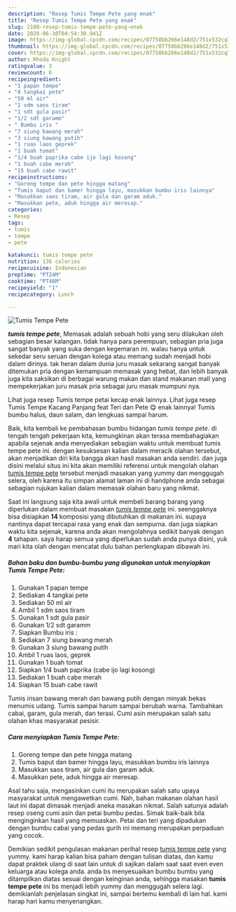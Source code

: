 ```yaml
---
description: "Resep Tumis Tempe Pete yang enak"
title: "Resep Tumis Tempe Pete yang enak"
slug: 2100-resep-tumis-tempe-pete-yang-enak
date: 2020-06-30T04:54:30.941Z
image: https://img-global.cpcdn.com/recipes/07750bb266e148d2/751x532cq70/tumis-tempe-pete-foto-resep-utama.jpg
thumbnail: https://img-global.cpcdn.com/recipes/07750bb266e148d2/751x532cq70/tumis-tempe-pete-foto-resep-utama.jpg
cover: https://img-global.cpcdn.com/recipes/07750bb266e148d2/751x532cq70/tumis-tempe-pete-foto-resep-utama.jpg
author: Rhoda Knight
ratingvalue: 3
reviewcount: 6
recipeingredient:
- "1 papan tempe"
- "4 tangkai pete"
- "50 ml air"
- "1 sdm saos tiram"
- "1 sdt gula pasir"
- "1/2 sdt garamm"
- " Bumbu iris "
- "7 siung bawang merah"
- "3 siung bawang putih"
- "1 ruas laos geprek"
- "1 buah tomat"
- "1/4 buah paprika cabe ijo lagi kosong"
- "1 buah cabe merah"
- "15 buah cabe rawit"
recipeinstructions:
- "Goreng tempe dan pete hingga matang"
- "Tumis baput dan bamer hingga layu, masukkan bumbu iris lainnya"
- "Masukkan saos tiram, air gula dan garam aduk."
- "Masukkan pete, aduk hingga air meresap."
categories:
- Resep
tags:
- tumis
- tempe
- pete

katakunci: tumis tempe pete 
nutrition: 136 calories
recipecuisine: Indonesian
preptime: "PT24M"
cooktime: "PT46M"
recipeyield: "1"
recipecategory: Lunch

---
```



![Tumis Tempe Pete](https://img-global.cpcdn.com/recipes/07750bb266e148d2/751x532cq70/tumis-tempe-pete-foto-resep-utama.jpg)

<b><i>tumis tempe pete</i></b>, Memasak adalah sebuah hobi yang seru dilakukan oleh sebagian besar kalangan. tidak hanya para perempuan, sebagian pria juga sangat banyak yang suka dengan kegemaran ini. walau hanya untuk sekedar seru seruan dengan kolega atau memang sudah menjadi hobi dalam dirinya. tak heran dalam dunia juru masak sekarang sangat banyak ditemukan pria dengan kemampuan memasak yang hebat, dan lebih banyak juga kita saksikan di berbagai warung makan dan stand makanan mall yang mempekerjakan juru masak pria sebagai juru masak mumpuni nya.

Lihat juga resep Tumis tempe petai kecap enak lainnya. Lihat juga resep Tumis Tempe Kacang Panjang feat Teri dan Pete 😋 enak lainnya! Tumis bumbu halus, daun salam, dan lengkuas sampai harum.

Baik, kita kembali ke pembahasan bumbu hidangan <i>tumis tempe pete</i>. di tengah tengah pekerjaan kita, kemungkinan akan terasa membahagiakan apabila sejenak anda menyediakan sebagian waktu untuk membuat tumis tempe pete ini. dengan kesuksesan kalian dalam meracik olahan tersebut, akan menjadikan diri kita bangga akan hasil masakan anda sendiri. dan juga disini melalui situs ini kita akan memiliki referensi untuk mengolah olahan <u>tumis tempe pete</u> tersebut menjadi masakan yang yummy dan menggugah selera, oleh karena itu simpan alamat laman ini di handphone anda sebagai sebagian rujukan kalian dalam memasak olahan baru yang nikmat.


Saat ini langsung saja kita awali untuk membeli barang barang yang diperlukan dalam membuat masakan <u><i>tumis tempe pete</i></u> ini. seenggaknya bisa disiapkan <b>14</b> komposisi yang dibutuhkan di makanan ini. supaya nantinya dapat tercapai rasa yang enak dan sempurna. dan juga siapkan waktu kita sejenak, karena anda akan mengolahnya sedikit banyak dengan <b>4</b> tahapan. saya harap semua yang diperlukan sudah anda punya disini, yuk mari kita olah dengan mencatat dulu bahan perlengkapan dibawah ini.

<!--inarticleads1-->

##### Bahan baku dan bumbu-bumbu yang digunakan untuk menyiapkan Tumis Tempe Pete:

1. Gunakan 1 papan tempe
1. Sediakan 4 tangkai pete
1. Sediakan 50 ml air
1. Ambil 1 sdm saos tiram
1. Gunakan 1 sdt gula pasir
1. Gunakan 1/2 sdt garamm
1. Siapkan  Bumbu iris :
1. Sediakan 7 siung bawang merah
1. Gunakan 3 siung bawang putih
1. Ambil 1 ruas laos, geprek
1. Gunakan 1 buah tomat
1. Siapkan 1/4 buah paprika (cabe ijo lagi kosong)
1. Sediakan 1 buah cabe merah
1. Siapkan 15 buah cabe rawit


Tumis irisan bawang merah dan bawang putih dengan minyak bekas menumis udang. Tumis sampai harum sampai berubah warna. Tambahkan cabai, garam, gula merah, dan terasi. Cumi asin merupakan salah satu olahan khas masyarakat pesisir. 

<!--inarticleads2-->

##### Cara menyiapkan Tumis Tempe Pete:

1. Goreng tempe dan pete hingga matang
1. Tumis baput dan bamer hingga layu, masukkan bumbu iris lainnya
1. Masukkan saos tiram, air gula dan garam aduk.
1. Masukkan pete, aduk hingga air meresap.


Asal tahu saja, mengasinkan cumi itu merupakan salah satu upaya masyarakat untuk mengawetkan cumi. Nah, bahan makanan olahan hasil laut ini dapat dimasak menjadi aneka masakan nikmat. Salah satunya adalah resep oseng cumi asin dan petai bumbu pedas. Simak baik-baik bila menginginkan hasil yang memuaskan. Petai dan teri yang dipadukan dengan bumbu cabai yang pedas gurih ini memang merupakan perpaduan yang cocok. 

Demikian sedikit pengulasan makanan perihal resep <u>tumis tempe pete</u> yang yummy. kami harap kalian bisa paham dengan tulisan diatas, dan kamu dapat praktek ulang di saat lain untuk di sajikan dalam saat saat even even keluarga atau kolega anda. anda bs menyesuaikan bumbu bumbu yang ditampilkan diatas sesuai dengan keinginan anda, sehingga masakan <b>tumis tempe pete</b> ini bs menjadi lebih yummy dan menggugah selera lagi. demikianlah penjelasan singkat ini, sampai bertemu kembali di lain hal. kami harap hari kamu menyenangkan.
